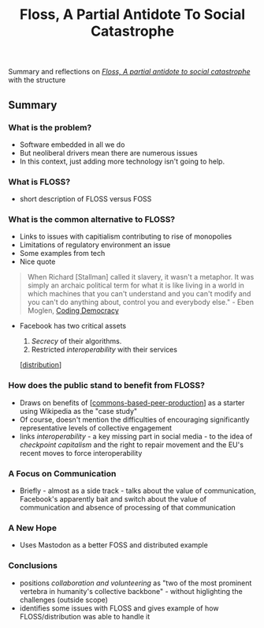 ﻿---
backlinks:
- title: FLOSS and FOSS
  url: /sense/computing/floss.html
tags:
- floss
- computing
title: Floss, A Partial Antidote To Social Catastrophe
type: note
---
Summary and reflections on [_Floss, A partial antidote to social catastrophe_](https://tjex.net/posts/floss-a-partial-antidote-to-social-catastrophe) with the structure 

## Summary

### What is the problem?

- Software embedded in all we do 
- But neoliberal drivers mean there are numerous issues 
- In this context, just adding more technology isn't going to help. 

### What is FLOSS?

- short description of FLOSS versus FOSS

### What is the common alternative to FLOSS?

- Links to issues with capitialism contributing to rise of monopolies
- Limitations of regulatory environment an issue
- Some examples from tech
- Nice quote 

> When Richard \[Stallman\] called it slavery, it wasn't a metaphor. It was simply an archaic political term for what it is like living in a world in which machines that you can't understand and you can't modify and you can't do anything about, control you and everybody else." - Eben Moglen, [Coding Democracy](https://mitpress.mit.edu/9780262542289/coding-democracy/)

- Facebook has two critical assets 
    1. _Secrecy_ of their algorithms.
    2. Restricted _interoperability_ with their services

	[[distribution]]

### How does the public stand to benefit from FLOSS?

- Draws on benefits of [[commons-based-peer-production]] as a starter using Wikipedia as the "case study"
- Of course, doesn't mention the difficulties of encouraging significantly representative levels of collective engagement
- links _interoperability_ - a key missing part in social media - to the idea of _checkpoint capitalism_ and the right to repair movement and the EU's recent moves to force interoperability

### A Focus on Communication

- Briefly - almost as a side track - talks about the value of communication, Facebook's apparently bait and switch about the value of communication and absence of processing of that communication 

### A New Hope

- Uses Mastodon as a better FOSS and distributed example

### Conclusions

- positions _collaboration and volunteering_ as "two of the most prominent vertebra in humanity's collective backbone" - without higlighting the challenges (outside scope)
- identifies some issues with FLOSS and gives example of how FLOSS/distribution was able to handle it


[//begin]: # "Autogenerated link references for markdown compatibility"
[distribution]: ../Distribution/distribution "Distribution"
[commons-based-peer-production]: ../Distribution/commons-based-peer-production "Commons-based peer production"
[//end]: # "Autogenerated link references"